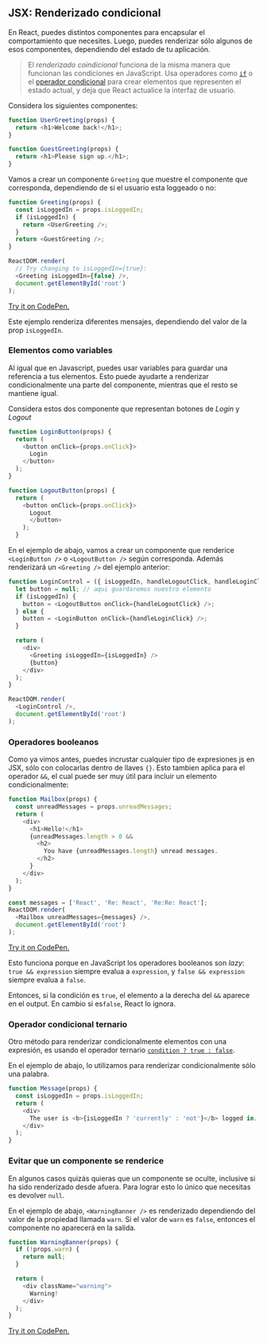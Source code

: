 ## JSX: Renderizado condicional

En React, puedes distintos componentes para encapsular el comportamiento que necesites. Luego, puedes renderizar sólo algunos de esos componentes, dependiendo del estado de tu aplicación.

> El *renderizado coindicional* funciona de la misma manera que funcionan las condiciones en JavaScript. Usa operadores como [`if`](https://developer.mozilla.org/es/docs/Web/JavaScript/Referencia/Sentencias/if...else) o el [operador condicional](https://developer.mozilla.org/es/docs/Web/JavaScript/Referencia/Operadores/Conditional_Operator) para crear elementos que representen el estado actual, y deja que React actualice la interfaz de usuario.

Considera los siguientes componentes:

```js
function UserGreeting(props) {
  return <h1>Welcome back!</h1>;
}

function GuestGreeting(props) {
  return <h1>Please sign up.</h1>;
}
```

Vamos a crear un componente `Greeting` que muestre el componente que corresponda, dependiendo de si el usuario esta loggeado o no:

```js
function Greeting(props) {
  const isLoggedIn = props.isLoggedIn;
  if (isLoggedIn) {
    return <UserGreeting />;
  }
  return <GuestGreeting />;
}

ReactDOM.render(
  // Try changing to isLoggedIn={true}:
  <Greeting isLoggedIn={false} />,
  document.getElementById('root')
);
```

[Try it on CodePen.](https://codepen.io/gaearon/pen/ZpVxNq?editors=0011)

Este ejemplo renderiza diferentes mensajes, dependiendo del valor de la prop `isLoggedIn`.

### Elementos como variables

Al igual que en Javascript, puedes usar variables para guardar una referencia a tus elementos. Esto puede ayudarte a renderizar condicionalmente una parte del componente, mientras que el resto se mantiene igual.

Considera estos dos componente que representan botones de *Login* y *Logout*

```js
function LoginButton(props) {
  return (
    <button onClick={props.onClick}>
      Login
    </button>
  );
}

function LogoutButton(props) {
  return (
    <button onClick={props.onClick}>
      Logout
      </button>
    );
  }
  ```

En el ejemplo de abajo, vamos a crear un componente que renderice `<LoginButton />` o `<LogoutButton />` según corresponda. Además renderizará un `<Greeting />` del ejemplo anterior:

```js
function LoginControl = ({ isLoggedIn, handleLogoutClick, handleLoginClick}) => {
  let button = null; // aqui guardaremos nuestro elemento
  if (isLoggedIn) {
    button = <LogoutButton onClick={handleLogoutClick} />;
  } else {
    button = <LoginButton onClick={handleLoginClick} />;
  }

  return (
    <div>
      <Greeting isLoggedIn={isLoggedIn} />
      {button}
    </div>
  );
}

ReactDOM.render(
  <LoginControl />,
  document.getElementById('root')
);
```

### Operadores booleanos

Como ya vimos antes, puedes incrustar cualquier tipo de expresiones js en JSX, sólo con colocarlas dentro de llaves `{}`. Esto tambien aplica para el operador `&&`, el cual puede ser muy útil para incluir un elemento condicionalmente:

```js
function Mailbox(props) {
  const unreadMessages = props.unreadMessages;
  return (
    <div>
      <h1>Hello!</h1>
      {unreadMessages.length > 0 &&
        <h2>
          You have {unreadMessages.length} unread messages.
        </h2>
      }
    </div>
  );
}

const messages = ['React', 'Re: React', 'Re:Re: React'];
ReactDOM.render(
  <Mailbox unreadMessages={messages} />,
  document.getElementById('root')
);
```

[Try it on CodePen.](https://codepen.io/gaearon/pen/ozJddz?editors=0010)

Esto funciona porque en JavaScript los operadores booleanos son *lazy*: `true && expression` siempre evalua a `expression`, y `false && expression` siempre evalua a `false`.

Entonces, si la condición es `true`, el elemento a la derecha del `&&` aparece en el output. En cambio si es`false`, React lo ignora.

### Operador condicional ternario

Otro método para renderizar condicionalmente elementos con una expresión, es usando el operador ternario [`condition ? true : false`](https://developer.mozilla.org/es/docs/Web/JavaScript/Referencia/Operadores/Conditional_Operator).

En el ejemplo de abajo, lo utilizamos para renderizar condicionalmente sólo una palabra.

```js
function Message(props) {
  const isLoggedIn = props.isLoggedIn;
  return (
    <div>
      The user is <b>{isLoggedIn ? 'currently' : 'not'}</b> logged in.
    </div>
  );
}
```

### Evitar que un componente se renderice

En algunos casos quizás quieras que un componente se oculte, inclusive si ha sido renderizado desde afuera. Para lograr esto lo único que necesitas es devolver `null`.

En el ejemplo de abajo, `<WarningBanner />` es renderizado dependiendo del valor de la propiedad llamada `warn`. Si el valor de `warn` es `false`, entonces el componente no aparecerá en la salida.

```js
function WarningBanner(props) {
  if (!props.warn) {
    return null;
  }

  return (
    <div className="warning">
      Warning!
    </div>
  );
}
```

[Try it on CodePen.](https://codepen.io/gaearon/pen/Xjoqwm?editors=0010)
